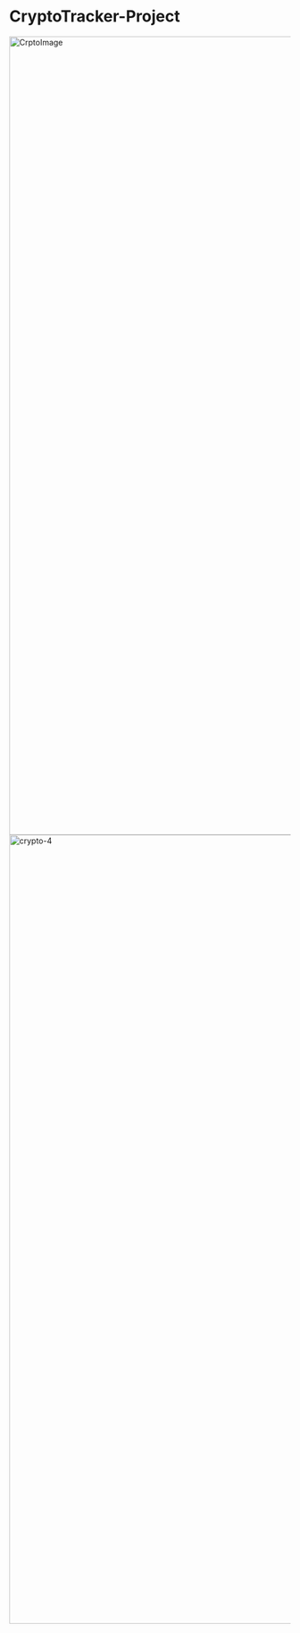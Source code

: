 # CryptoTracker-Project

<img width="1430" alt="CrptoImage" src="https://github.com/user-attachments/assets/610d5d86-152d-47ea-aa76-ea4b03760a74" />
<img width="1413" alt="crypto-4" src="https://github.com/user-attachments/assets/c201eec6-5f45-4b26-9e09-f8898cafd0ee" />
